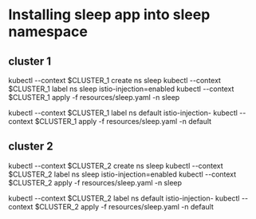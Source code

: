# Installing sleep app into sleep namespace

## cluster 1

kubectl --context $CLUSTER\_1 create ns sleep kubectl --context $CLUSTER\_1 label ns sleep istio-injection=enabled kubectl --context $CLUSTER\_1 apply -f resources/sleep.yaml -n sleep

kubectl --context $CLUSTER\_1 label ns default istio-injection- kubectl --context $CLUSTER\_1 apply -f resources/sleep.yaml -n default

## cluster 2

kubectl --context $CLUSTER\_2 create ns sleep kubectl --context $CLUSTER\_2 label ns sleep istio-injection=enabled kubectl --context $CLUSTER\_2 apply -f resources/sleep.yaml -n sleep

kubectl --context $CLUSTER\_2 label ns default istio-injection- kubectl --context $CLUSTER\_2 apply -f resources/sleep.yaml -n default

